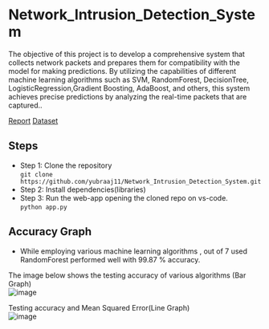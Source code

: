 # Network_Intrusion_Detection_System
The objective of this project is to develop a comprehensive system that collects network packets and prepares them for compatibility with the model for making predictions. By utilizing the capabilities of different machine learning algorithms such as SVM, RandomForest, DecisionTree, LogisticRegression,Gradient Boosting, AdaBoost, and others, this system achieves precise predictions by analyzing the real-time packets that are captured..

[Report](https://github.com/yubraaj11/Network_Intrusion_Detection_System/blob/master/Document/NIDS%20MAJOR%20FINAL.pdf)
[Dataset](https://www.kaggle.com/datasets/sampadab17/network-intrusion-detection)
## Steps
* Step 1: Clone the repository  
`git clone https://github.com/yubraaj11/Network_Intrusion_Detection_System.git`
* Step 2: Install dependencies(libraries)
* Step 3: Run the web-app opening the cloned repo on vs-code.   
`python app.py`

## Accuracy Graph
- While employing various machine learning algorithms , out of 7 used RandomForest performed well with 99.87 % accuracy.

The image below shows the testing accuracy of various algorithms (Bar Graph)  
![image](https://github.com/yubraaj11/Network_Intrusion_Detection_System/assets/84309182/5ea7d965-ac4e-4e19-945b-3baa809c566e)  

Testing accuracy and Mean Squared Error(Line Graph)  
![image](https://github.com/yubraaj11/Network_Intrusion_Detection_System/assets/84309182/5f16938f-c9b0-454b-bbac-244acd2ceb6d)


